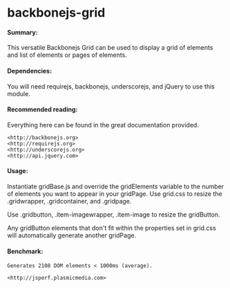 # backbonejs-grid

#### Summary: 
This versatile Backbonejs Grid can be used to display a grid of elements and list of elements or pages of elements.

#### Dependencies:
You will need requirejs, backbonejs, underscorejs, and jQuery to use this module.  

#### Recommended reading:
Everything here can be found in the great documentation provided. 

	<http://backbonejs.org>
	<http://requirejs.org>
	<http://underscorejs.org>
	<http://api.jquery.com>


#### Usage: 

Instantiate gridBase.js and override the gridElements variable to the number of elements you want to appear in your gridPage. Use grid.css to resize the .gridwrapper, .gridcontainer, and .gridpage. 

Use .gridbutton, .item-imagewrapper, .item-image to resize the gridButton. 

Any gridButton elements that don't fit within the properties set in grid.css will automatically generate another gridPage.  

#### Benchmark: 

	Generates 2108 DOM elements < 1000ms (average).

	<http://jsperf.plasmicmedia.com>


